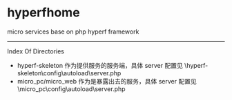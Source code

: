 # hyperfhome

micro services base on php hyperf framework

---

Index Of Directories

- hyperf-skeleton 作为提供服务的服务端，具体 server 配置见 \hyperf-skeleton\config\autoload\server.php
- micro_pc/micro_web 作为是暴露出去的服务，具体 server 配置见 \micro_pc\config\autoload\server.php
